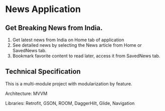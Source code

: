# News Application

## Get Breaking News from India.
1. Get latest news from India on Home tab of application
2. See detailed news by selecting the News article from Home or SavedNews tab.
3. Bookmark favorite content to read later, access it from SavedNews tab.

## Technical Specification
This is a multi-module project with modularization by feature.

Architecture: MVVM

Libraries: Retrofit, GSON, ROOM, DaggerHilt, Glide, Navigation